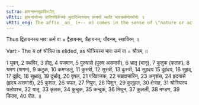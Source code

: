 ```yaml
---
sutra: हायनान्तयुवादिभ्योण्
vRtti: हायनान्तेभ्यः प्रातिपदिकेभ्यो युवादिभ्यश्चाण् प्रत्ययो भवति भावकर्मणोरर्थयोः ॥
vRtti_eng: The affix _an_ (+-- अ) comes in the sense of \"nature or action thereof\", after compounds ending in _hayana_, and after _yuvana_ &c.
---
```

Thus द्विहायनस्य भावः कर्म वा = द्वैहायनम्, त्रैहायनम्; यौवनम्, स्थाविरम् ॥

Vart:- The य of श्रोत्रिय is elided, as श्रोत्रियस्य भावः कर्म वा = श्रौत्रम् ॥

1 युवन्, 2 स्थविर, 3 होतृ, 4 यजमान, 5 पुरुषासे (पुरुष असमासे), 6 भ्रातृ (भानृ), 7 कुतुक (कतक), 8 श्रमण (श्रणम), 9 कटुक, 10 कमण्डलु, 11 कुस्त्री, 12 सुस्त्री, 13 दुःस्त्री, 14 सुहृदय 15 दुर्हृदय, 16 सुहृद्, 17 दुर्हृद्, 18 सुभ्रातृ, 19 दुर्भ्रातृ, 20 वृषल, 21 परिव्राजक, 22 सब्रह्मचारिन्, 23 अनृशंस, 24 हृदयासे (हृदय असमासे), 25 कुशल, 26 चपल, 27 निपुण, 28 पिशुन, 29 कुतूहल, 30 क्षेत्रज्ञ, 31 श्रोत्रियस्य यलोपश्च, 32 यातृ, 33 कृतक, 34 कुचुक, 35 कन्दुक, 36 मिथुन, 37 कुलली, 38 मण्डण, 39 कितव, 40 पोत. ॥
